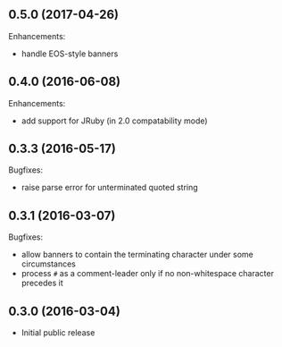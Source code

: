 ## 0.5.0 (2017-04-26)

Enhancements:

- handle EOS-style banners


## 0.4.0 (2016-06-08)

Enhancements:

- add support for JRuby (in 2.0 compatability mode)


## 0.3.3 (2016-05-17)

Bugfixes:

- raise parse error for unterminated quoted string

## 0.3.1 (2016-03-07)

Bugfixes:

- allow banners to contain the terminating character under some circumstances
- process `#` as a comment-leader only if no non-whitespace character precedes it

## 0.3.0 (2016-03-04)

- Initial public release
